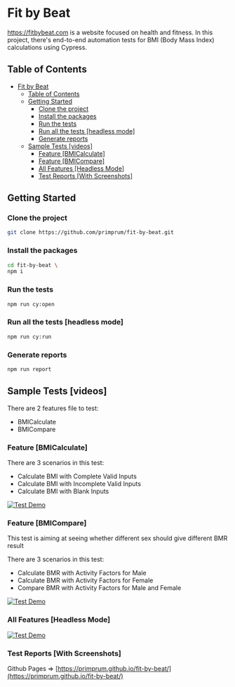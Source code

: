 # Fit by Beat

https://fitbybeat.com is a website focused on health and fitness. In this project, there's end-to-end automation tests for BMI (Body Mass Index) calculations using Cypress.

## Table of Contents

- [Fit by Beat](#fit-by-beat)
  - [Table of Contents](#table-of-contents)
  - [Getting Started](#getting-started)
    - [Clone the project](#clone-the-project)
    - [Install the packages](#install-the-packages)
    - [Run the tests](#run-the-tests)
    - [Run all the tests \[headless mode\]](#run-all-the-tests-headless-mode)
    - [Generate reports](#generate-reports)
  - [Sample Tests \[videos\]](#sample-tests-videos)
    - [Feature \[BMICalculate\]](#feature-bmicalculate)
    - [Feature \[BMICompare\]](#feature-bmicompare)
    - [All Features \[Headless Mode\]](#all-features-headless-mode)
    - [Test Reports \[With Screenshots\]](#test-reports-with-screenshots)

## Getting Started

### Clone the project

```bash
git clone https://github.com/primprum/fit-by-beat.git
```

### Install the packages

```bash
cd fit-by-beat \
npm i
```

### Run the tests

```bash
npm run cy:open
```

### Run all the tests [headless mode]

```bash
npm run cy:run
```

### Generate reports

```bash
npm run report
```

## Sample Tests [videos]

There are 2 features file to test:

- BMICalculate
- BMICompare

### Feature [BMICalculate]

There are 3 scenarios in this test:

- Calculate BMI with Complete Valid Inputs
- Calculate BMI with Incomplete Valid Inputs
- Calculate BMI with Blank Inputs

[![Test Demo](https://img.youtube.com/vi/c7F-FCpeUy4/maxresdefault.jpg)](https://www.youtube.com/embed/c7F-FCpeUy4)

### Feature [BMICompare]

This test is aiming at seeing whether different sex should give different BMR result

There are 3 scenarios in this test:

- Calculate BMR with Activity Factors for Male
- Calculate BMR with Activity Factors for Female
- Compare BMR with Activity Factors for Male and Female

[![Test Demo](https://img.youtube.com/vi/GVEXRp7vico/maxresdefault.jpg)](https://www.youtube.com/embed/GVEXRp7vico)

### All Features [Headless Mode]

[![Test Demo](https://img.youtube.com/vi/0ciyDpYPE1I/maxresdefault.jpg)](https://www.youtube.com/embed/0ciyDpYPE1I)

### Test Reports [With Screenshots]

Github Pages => [https://primprum.github.io/fit-by-beat/](https://primprum.github.io/fit-by-beat/)
